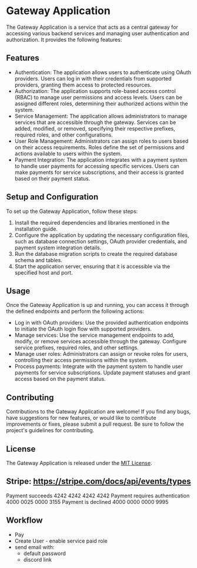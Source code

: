 # Gateway Application

The Gateway Application is a service that acts as a central gateway for accessing various backend services and managing user authentication and authorization. It provides the following features:

## Features

- Authentication: The application allows users to authenticate using OAuth providers. Users can log in with their credentials from supported providers, granting them access to protected resources.
- Authorization: The application supports role-based access control (RBAC) to manage user permissions and access levels. Users can be assigned different roles, determining their authorized actions within the system.
- Service Management: The application allows administrators to manage services that are accessible through the gateway. Services can be added, modified, or removed, specifying their respective prefixes, required roles, and other configurations.
- User Role Management: Administrators can assign roles to users based on their access requirements. Roles define the set of permissions and actions available to users within the system.
- Payment Integration: The application integrates with a payment system to handle user payments for accessing specific services. Users can make payments for service subscriptions, and their access is granted based on their payment status.

## Setup and Configuration

To set up the Gateway Application, follow these steps:

1. Install the required dependencies and libraries mentioned in the installation guide.
2. Configure the application by updating the necessary configuration files, such as database connection settings, OAuth provider credentials, and payment system integration details.
3. Run the database migration scripts to create the required database schema and tables.
4. Start the application server, ensuring that it is accessible via the specified host and port.

## Usage

Once the Gateway Application is up and running, you can access it through the defined endpoints and perform the following actions:

- Log in with OAuth providers: Use the provided authentication endpoints to initiate the OAuth login flow with supported providers.
- Manage services: Use the service management endpoints to add, modify, or remove services accessible through the gateway. Configure service prefixes, required roles, and other settings.
- Manage user roles: Administrators can assign or revoke roles for users, controlling their access permissions within the system.
- Process payments: Integrate with the payment system to handle user payments for service subscriptions. Update payment statuses and grant access based on the payment status.

## Contributing

Contributions to the Gateway Application are welcome! If you find any bugs, have suggestions for new features, or would like to contribute improvements or fixes, please submit a pull request. Be sure to follow the project's guidelines for contributing.

## License

The Gateway Application is released under the [MIT License](LICENSE).

## Stripe: <https://stripe.com/docs/api/events/types>

Payment succeeds                    4242 4242 4242 4242
Payment requires authentication     4000 0025 0000 3155
Payment is declined                 4000 0000 0000 9995

## Workflow

- Pay
- Create User - enable service paid role
- send email with:
  - default password
  - discord link
